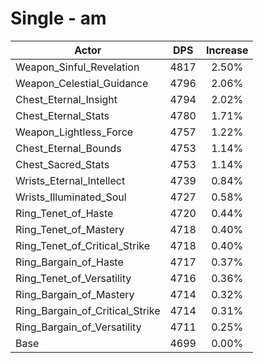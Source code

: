 # Single - am
| Actor | DPS | Increase |
|---|:---:|:---:|
|Weapon_Sinful_Revelation|4817|2.50%|
|Weapon_Celestial_Guidance|4796|2.06%|
|Chest_Eternal_Insight|4794|2.02%|
|Chest_Eternal_Stats|4780|1.71%|
|Weapon_Lightless_Force|4757|1.22%|
|Chest_Eternal_Bounds|4753|1.14%|
|Chest_Sacred_Stats|4753|1.14%|
|Wrists_Eternal_Intellect|4739|0.84%|
|Wrists_Illuminated_Soul|4727|0.58%|
|Ring_Tenet_of_Haste|4720|0.44%|
|Ring_Tenet_of_Mastery|4718|0.40%|
|Ring_Tenet_of_Critical_Strike|4718|0.40%|
|Ring_Bargain_of_Haste|4717|0.37%|
|Ring_Tenet_of_Versatility|4716|0.36%|
|Ring_Bargain_of_Mastery|4714|0.32%|
|Ring_Bargain_of_Critical_Strike|4714|0.31%|
|Ring_Bargain_of_Versatility|4711|0.25%|
|Base|4699|0.00%|

